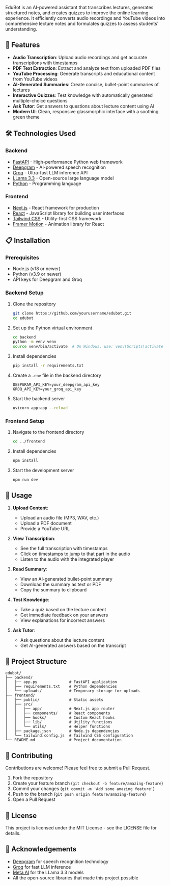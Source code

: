 EduBot is an AI-powered assistant that transcribes lectures, generates structured notes, and creates quizzes to improve the online learning experience. 
It efficiently converts audio recordings and YouTube videos into comprehensive lecture notes and formulates quizzes to assess students' understanding.

## 🌟 Features

- **Audio Transcription**: Upload audio recordings and get accurate transcriptions with timestamps
- **PDF Text Extraction**: Extract and analyze text from uploaded PDF files
- **YouTube Processing**: Generate transcripts and educational content from YouTube videos
- **AI-Generated Summaries**: Create concise, bullet-point summaries of lectures
- **Interactive Quizzes**: Test knowledge with automatically generated multiple-choice questions
- **Ask Tutor**: Get answers to questions about lecture content using AI
- **Modern UI**: Clean, responsive glassmorphic interface with a soothing green theme


## 🛠️ Technologies Used

### Backend
- [FastAPI](https://fastapi.tiangolo.com/) - High-performance Python web framework
- [Deepgram](https://deepgram.com/) - AI-powered speech recognition
- [Groq](https://groq.com/) - Ultra-fast LLM inference API
- [LLama 3.3](https://ai.meta.com/llama/) - Open-source large language model
- [Python](https://www.python.org/) - Programming language

### Frontend
- [Next.js](https://nextjs.org/) - React framework for production
- [React](https://reactjs.org/) - JavaScript library for building user interfaces
- [Tailwind CSS](https://tailwindcss.com/) - Utility-first CSS framework
- [Framer Motion](https://www.framer.com/motion/) - Animation library for React

## 📋 Installation

### Prerequisites
- Node.js (v18 or newer)
- Python (v3.9 or newer)
- API keys for Deepgram and Groq

### Backend Setup

1. Clone the repository
   ```bash
   git clone https://github.com/yourusername/edubot.git
   cd edubot
   ```

2. Set up the Python virtual environment
   ```bash
   cd backend
   python -m venv venv
   source venv/bin/activate  # On Windows, use: venv\Scripts\activate
   ```

3. Install dependencies
   ```bash
   pip install -r requirements.txt
   ```

4. Create a `.env` file in the backend directory
   ```
   DEEPGRAM_API_KEY=your_deepgram_api_key
   GROQ_API_KEY=your_groq_api_key
   ```

5. Start the backend server
   ```bash
   uvicorn app:app --reload
   ```

### Frontend Setup

1. Navigate to the frontend directory
   ```bash
   cd ../frontend
   ```

2. Install dependencies
   ```bash
   npm install
   ```

3. Start the development server
   ```bash
   npm run dev
   ```


## 🚀 Usage

1. **Upload Content**:
   - Upload an audio file (MP3, WAV, etc.)
   - Upload a PDF document
   - Provide a YouTube URL

2. **View Transcription**:
   - See the full transcription with timestamps
   - Click on timestamps to jump to that part in the audio
   - Listen to the audio with the integrated player

3. **Read Summary**:
   - View an AI-generated bullet-point summary
   - Download the summary as text or PDF
   - Copy the summary to clipboard

4. **Test Knowledge**:
   - Take a quiz based on the lecture content
   - Get immediate feedback on your answers
   - View explanations for incorrect answers

5. **Ask Tutor**:
   - Ask questions about the lecture content
   - Get AI-generated answers based on the transcript

## 📂 Project Structure

```
edubot/
├── backend/
│   ├── app.py              # FastAPI application
│   ├── requirements.txt    # Python dependencies
│   └── uploads/            # Temporary storage for uploads
├── frontend/
│   ├── public/             # Static assets
│   ├── src/
│   │   ├── app/            # Next.js app router
│   │   ├── components/     # React components
│   │   ├── hooks/          # Custom React hooks
│   │   ├── lib/            # Utility functions
│   │   └── utils/          # Helper functions
│   ├── package.json        # Node.js dependencies
│   └── tailwind.config.js  # Tailwind CSS configuration
└── README.md               # Project documentation
```


## 👥 Contributing

Contributions are welcome! Please feel free to submit a Pull Request.

1. Fork the repository
2. Create your feature branch (`git checkout -b feature/amazing-feature`)
3. Commit your changes (`git commit -m 'Add some amazing feature'`)
4. Push to the branch (`git push origin feature/amazing-feature`)
5. Open a Pull Request

## 📝 License

This project is licensed under the MIT License - see the LICENSE file for details.

## 🙏 Acknowledgements

- [Deepgram](https://deepgram.com/) for speech recognition technology
- [Groq](https://groq.com/) for fast LLM inference
- [Meta AI](https://ai.meta.com/) for the LLama 3.3 models
- All the open-source libraries that made this project possible

